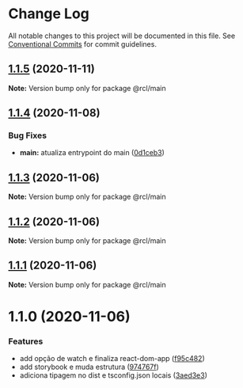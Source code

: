 # Change Log

All notable changes to this project will be documented in this file.
See [Conventional Commits](https://conventionalcommits.org) for commit guidelines.

## [1.1.5](https://github.com/pdrmdrs/react-component-library/compare/@rcl/main@1.1.4...@rcl/main@1.1.5) (2020-11-11)

**Note:** Version bump only for package @rcl/main





## [1.1.4](https://github.com/pdrmdrs/react-component-library/compare/@rcl/main@1.1.3...@rcl/main@1.1.4) (2020-11-08)


### Bug Fixes

* **main:** atualiza entrypoint do main ([0d1ceb3](https://github.com/pdrmdrs/react-component-library/commit/0d1ceb38f8bc71def1a36721020fd7ed8b327418))





## [1.1.3](https://github.com/pdrmdrs/react-component-library/compare/@rcl/main@1.1.2...@rcl/main@1.1.3) (2020-11-06)

**Note:** Version bump only for package @rcl/main





## [1.1.2](https://github.com/pdrmdrs/react-component-library/compare/@rcl/main@1.1.1...@rcl/main@1.1.2) (2020-11-06)

**Note:** Version bump only for package @rcl/main





## [1.1.1](https://github.com/pdrmdrs/react-component-library/compare/@rcl/main@1.1.0...@rcl/main@1.1.1) (2020-11-06)

**Note:** Version bump only for package @rcl/main





# 1.1.0 (2020-11-06)


### Features

* add opção de watch e finaliza react-dom-app ([f95c482](https://github.com/pdrmdrs/react-component-library/commit/f95c4825b9997081253e16b2dd96093c266779b8))
* add storybook e muda estrutura ([974767f](https://github.com/pdrmdrs/react-component-library/commit/974767f4b88d2ef3b5a7ebafabcc6376b2736b5e))
* adiciona tipagem no dist e tsconfig.json locais ([3aed3e3](https://github.com/pdrmdrs/react-component-library/commit/3aed3e3de56bfdacd69a77da144bcbe51fca6b24))
